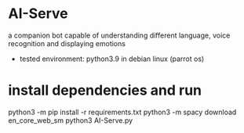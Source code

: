 # AI-Serve
a companion bot capable of understanding different language, voice recognition and displaying emotions

- tested environment: python3.9 in debian linux (parrot os)

# install dependencies and run
  python3 -m pip install -r requirements.txt
  python3 -m spacy download en_core_web_sm
  python3 AI-Serve.py
